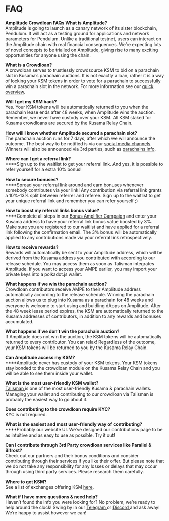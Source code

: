 # FAQ

**Amplitude Crowdloan FAQs What is Amplitude?** \
Amplitude is going to launch as a canary network of its sister blockchain, Pendulum. It will act as a testing ground for applications and network parameters for Pendulum. Unlike a traditional testnet, users can interact on the Amplitude chain with real financial consequences. We’re expecting lots of novel concepts to be trialled on Amplitude, giving rise to many exciting opportunities for anyone using the chain.

**What is a Crowdloan?** \
A crowdloan serves to trustlessly crowdsource KSM to bid on a parachain slot in Kusama’s parachain auctions. It is not exactly a loan, rather it is a way of locking your KSM tokens in order to vote for a parachain to successfully win a parachain slot in the network. For more information see our [quick overview](https://pendulum-chain.medium.com/parachain-auctions-and-crowdloans-on-polkadot-kusama-a-quick-overview-2e4892a0ec90).

**Will I get my KSM back?** \
Yes. Your KSM tokens will be automatically returned to you when the parachain lease ends after 48 weeks, when Amplitude wins the auction. Remember, we never have custody over your KSM. All KSM staked for Kusama crowdloans are secured by the Kusama Relay Chain.

**How will I know whether Amplitude secured a parachain slot?** \
The parachain auction runs for 7 days, after which we will announce the outcome. The best way to be notified is via our [social media channels](https://linktr.ee/pendulum\_chain). Winners will also be announced via 3rd parties, such as [parachains.info](http://parachains.info).&#x20;

**Where can I get a referral link?**\
****Sign up to the waitlist to get your referral link. And yes, it is possible to refer yourself for a extra 10% bonus!

**How to secure bonuses?** \
****Spread your referral link around and earn bonuses whenever somebody contributes via your link! Any contribution via referral link grants a 10%-13% split between referrer and referee. Sign up to the waitlist to get your unique referral link and remember you can refer yourself ;)

**How to boost my referral links bonus value?** \
****Complete all steps in our [Bonus Amplifier Campaign](https://sweepwidget.com/view/56242-be4yjdg0) and enter your Kusama address to have your referral link bonus value boosted by 3%. Make sure you are registered to our waitlist and have applied for a referral link following the confirmation email. The 3% bonus will be automatically applied to any contributions made via your referral link retrospectively.

**How to receive rewards?** \
Rewards will automatically be sent to your Amplitude address, which will be derived from the Kusama address you contributed with according to our release schedule. You may access them as soon as Talisman integrates Amplitude. If you want to access your AMPE earlier, you may import your private keys into a polkadot.js wallet.

**What happens if we win the parachain auction?** \
Crowdloan contributors receive AMPE to their Amplitude address automatically according to the release schedule. Winning the parachain auction allows us to plug into Kusama as a parachain for 48 weeks and everyone is welcome to start using and buidling dApps on Amplitude. After the 48 week lease period expires, the KSM are automatically returned to the Kusama addresses of contributors, in addition to any rewards and bonuses accumulated.

**What happens if we don’t win the parachain auction?** \
If Amplitude does not win the auction, the KSM tokens will be automatically returned to every contributor. You can relax! Regardless of the outcome, your KSM tokens will be returned to you by the Kusama Relay Chain.

**Can Amplitude access my KSM?** \
****Amplitude never has custody of your KSM tokens. Your KSM tokens stay bonded to the crowdloan module on the Kusama Relay Chain and you will be able to see them inside your wallet.

**What is the most user-friendly KSM wallet?** \
[Talisman ](https://talisman.xyz/)is one of the most user-friendly Kusama & parachain wallets. Managing your wallet and contributing to our crowdloan via Talisman is probably the easiest way to go about it.

**Does contributing to the crowdloan require KYC?** \
KYC is not required.

**What is the easiest and most user-friendly way of contributing?**\
****Probably our website UI. We’ve designed our contributions page to be as intuitive and as easy to use as possible. Try it out!

**Can I contribute through 3rd Party crowdloan services like Parallel & Bifrost?** \
Check out our partners and their bonus conditions and consider contributing through their services if you like their offer. But please note that we do not take any responsibility for any losses or delays that may occur through using third party services. Please research them carefully.

**Where to get KSM?** \
See a list of exchanges offering KSM [here](https://dropstab.com/kusama/exchanges).

**What if I have more questions & need help?** \
Haven’t found the info you were looking for? No problem, we’re ready to help around the clock! Swing by in our [Telegram ](https://t.me/pendulum\_community)or [Discord ](https://discord.com/invite/wJ2fQh776B)and ask away! We’re happy to assist however we can!

